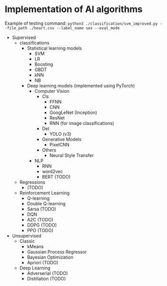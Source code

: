 # Implementation of AI algorithms

Example of testing command:
`python3 ./classification/svm_improved.py --file_path ./heart.csv --label_name sex --eval_mode`

- Supervised
    - classifications
        - Statistical learning models
            - SVM
            - LR
            - Boosting
            - GBDT
            - kNN
            - NB
        - Deep learning models (implemented using PyTorch)
            - Computer Vision
                - Cls
                    - FFNN
                    - CNN
                    - GoogLeNet (Inception)
                    - ResNet
                    - RNN (for image classifications)
                - Det
                    - YOLO (v3)
                - Generative Models
                    - PixelCNN
                - Others
                    - Neural Style Transfer
            - NLP
                - RNN
                - word2vec  
                - BERT (TODO)
    - Regressions
        - (TODO)
    - Reinforcement Learning
        - Q-learning
        - Double Q-learning
        - Sarsa (TODO)
        - DQN
        - A2C (TODO)
        - DDPG (TODO)
        - PPO (TODO)
- Unsupervised
    - Classic
        - kMeans
        - Gaussian Process Regressor
        - Bayesian Optimization
        - Apriori (TODO)
    - Deep Learning
        - Adverserial (TODO)
        - Distillation (TODO)